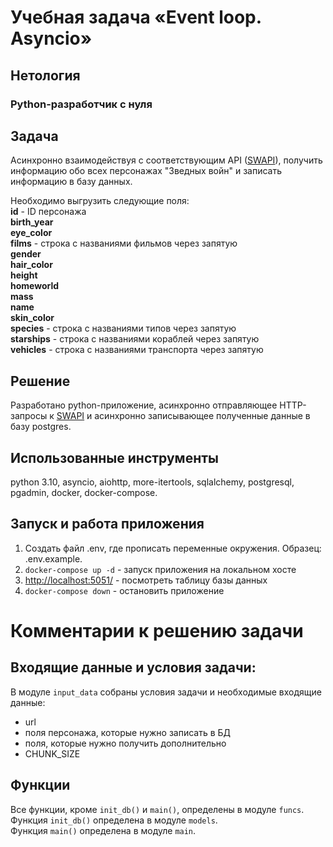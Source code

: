 # Учебная задача «Event loop. Asyncio»
## Нетология
### Python-разработчик с нуля

## Задача
Асинхронно взаимодействуя с соответствующим API ([SWAPI](https://swapi.dev/documentation#people)), получить информацию обо всех персонажах "Зведных войн" и записать информацию в базу данных.

Необходимо выгрузить cледующие поля:<br>
**id** - ID персонажа <br>
**birth_year** <br>
**eye_color** <br>
**films** - строка с названиями фильмов через запятую <br>
**gender** <br>
**hair_color** <br>
**height** <br>
**homeworld** <br>
**mass** <br>
**name** <br>
**skin_color** <br>
**species** - строка с названиями типов через запятую <br>
**starships** - строка с названиями кораблей через запятую <br>
**vehicles** - строка с названиями транспорта через запятую <br>

## Решение
Разработано python-приложение, асинхронно отправляющее HTTP-запросы к [SWAPI](https://swapi.dev/documentation#people) и асинхронно записывающее полученные данные в базу postgres.
## Использованные инструменты
python 3.10, asyncio, aiohttp, more-itertools, sqlalchemy, postgresql, pgadmin, docker, docker-compose.
## Запуск и работа приложения
1. Создать файл .env, где прописать переменные окружения. Образец: .env.example.
2. `docker-compose up -d` - запуск приложения на локальном хосте
3. [http://localhost:5051/](http://localhost:5051/) - посмотреть таблицу базы данных
4. `docker-compose down` - остановить приложение
# Комментарии к решению задачи
## Входящие данные и условия задачи:
В модуле `input_data` собраны условия задачи и необходимые входящие данные:
- url
- поля персонажа, которые нужно записать в БД
- поля, которые нужно получить дополнительно
- CHUNK_SIZE

## Функции
Все функции, кроме `init_db()` и `main()`, определены в модуле `funcs`.\
Функция `init_db()` определена в модуле `models`.\
Функция `main()` определена в модуле `main`.